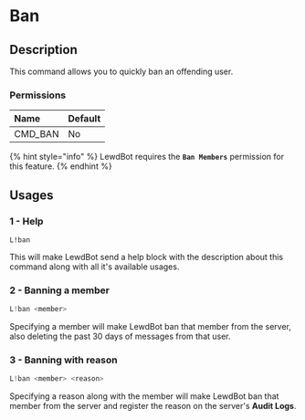 # Ban

## Description

This command allows you to quickly ban an offending user.

### Permissions

| Name | Default |
| :--- | :--- |
| CMD\_BAN | No |

{% hint style="info" %}
LewdBot requires the **`Ban Members`** permission for this feature.
{% endhint %}

## Usages

### 1 - Help

```text
L!ban
```

This will make LewdBot send a help block with the description about this command along with all it's available usages.

### 2 - Banning a member

```java
L!ban <member>
```

Specifying a member will make LewdBot ban that member from the server, also deleting the past 30 days of messages from that user.

### 3 - Banning with reason

```java
L!ban <member> <reason>
```

Specifying a reason along with the member will make LewdBot ban that member from the server and register the reason on the server's **Audit Logs**.

